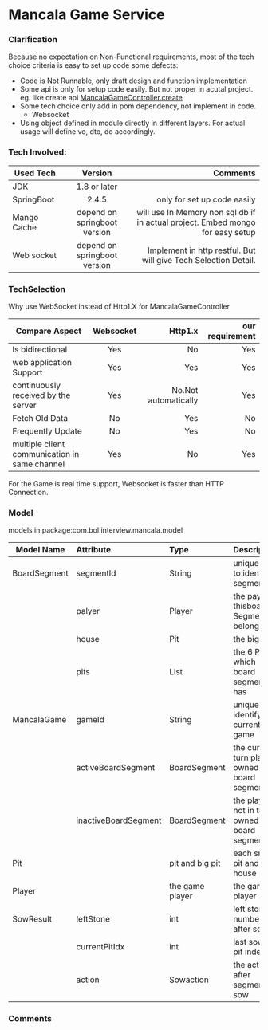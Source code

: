 # Mancala Game Service

### Clarification
Because no expectation on Non-Functional requirements, most of the tech choice criteria is easy to set up code
some defects:
* Code is Not Runnable, only draft design and function implementation
* Some api is only for setup code easily. But not proper in acutal project. eg. like create api [MancalaGameController.create](./src/main/java/com/bol/interview/mancala/controller/MancalaGameController.java) 
* Some tech choice only add in pom dependency, not implement in code. 
  * Websocket
* Using object defined in module directly in different layers. For actual usage will define vo, dto, do accordingly.
  


### Tech Involved:

| Used Tech   |            Version             |                                                                       Comments |
|-------------|:------------------------------:|-------------------------------------------------------------------------------:|
| JDK         |          1.8 or later          |                                                                                |
| SpringBoot  |             2.4.5              |                                                    only for set up code easily |
| Mango Cache |  depend on springboot version  | will use In Memory non sql db if in actual project. Embed mongo for easy setup |
| Web socket  |  depend on springboot version  |                Implement in http restful. But will give Tech Selection Detail. |

### TechSelection
Why use WebSocket instead of Http1.X for MancalaGameController

| Compare Aspect                                | Websocket |              Http1.x | our requirement |
|-----------------------------------------------|:---------:|---------------------:|----------------:|
| Is bidirectional                              |    Yes    |                   No |             Yes |
| web application Support                       |    Yes    |                  Yes |             Yes |
| continuously received by the server           |    Yes    | No.Not automatically |             Yes |
| Fetch Old Data                                |    No     |                  Yes |              No |
| Frequently Update                             |    No     |                  Yes |              No |
| multiple client communication in same channel |    Yes    |                   No |             Yes |

For the Game is real time support, Websocket is faster than HTTP Connection.

### Model
models in package:com.bol.interview.mancala.model


| Model Name   | Attribute            | Type            | Description                                 |
|--------------|:---------------------|:----------------|:--------------------------------------------|
| BoardSegment | segmentId            | String          | unique info to identify segment             |
|              | palyer               | Player          | the payer thisboard Segment belong to       |
|              | house                | Pit             | the big Pit                                 |
|              | pits                 | List<Pit>       | the 6 Pits which board segment has          |
| MancalaGame  | gameId               | String          | unique id to identify the current game      |
|              | activeBoardSegment   | BoardSegment    | the current turn player owned board segment |
|              | inactiveBoardSegment | BoardSegment    | the player not in turn owned board segment  |
| Pit          |                      | pit and big pit | each small pit and house                    |
| Player       |                      | the game player | the game player                             |
| SowResult    | leftStone            | int             | left stone number after sow                 |
|              | currentPitIdx        | int             | last sowed pit index                        |
|              | action               | Sowaction       | the action after segment sow                |

### Comments



